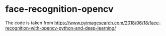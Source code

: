 # face-recognition-opencv

The code is taken from https://www.pyimagesearch.com/2018/06/18/face-recognition-with-opencv-python-and-deep-learning/
